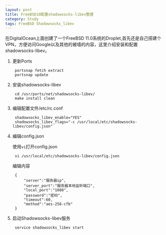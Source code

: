 ```yaml
---
layout: post
title: FreeBSD10配置shadowsocks-libev整理
category: Study
tags: FreeBSD Shadowsocks_libev
---
```


在DigitalOcean上面创建了一个FreeBSD 11.0系统的Droplet,首先还是自己搭建个VPN，方便访问Google以及其他的被墙的内容，这里介绍安装和配置shadowsocks-libev。

1. 更新Ports

        portsnap fetch extract
        portsnap update

2. 安装shadowsocks-libev

        cd /usr/ports/net/shadowsocks-libev/
        make install clean

3. 编辑配置文件/etc/rc.conf

        shadowsocks_libev_enable="YES"
        shadowsocks_libev_flags="-c /usr/local/etc/shadowsocks-libev/config.json"

4. 编辑config.json

    使用`vi`打开config.json

        vi /usr/local/etc/shadowsocks-libev/config.json

    编辑内容

        {
            "server":"服务器ip",
            "server_port":"服务器本地监听端口",
            "local_port":"1080",
            "password":"密码",
            "timeout":60,      
            "method":"aes-256-cfb"
        }

5. 启动Shadowsocks-libev服务

        service shadowsocks_libev start

